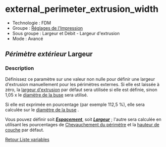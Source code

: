 # external_perimeter_extrusion_width

* Technologie : FDM
* Groupe : [Réglages de l'Impression](../print_settings/print_settings.md)
* Sous groupe : Largeur et Débit - Largeur d'extrusion
* Mode : Avancé

## *Périmètre extérieur* Largeur

### Description

Définissez ce paramètre sur une valeur non nulle pour définir une largeur d'extrusion manuellement pour les périmètres externes. 
Si elle est laissée à zéro, la [largeur d'extrusion](extrusion_width.md) par défaut sera utilisée si elle est définie, sinon 1,05 x le [diamètre de la buse](nozzle_diameter.md) sera utilisé. 

Si elle est exprimée en pourcentage (par exemple 112,5 %), elle sera calculée sur le [diamètre de la buse](nozzle_diameter.md) .


Vous pouvez définir soit ***[Espacement](external_perimeter_extrusion_spacing.md)***, soit ***[Largeur](external_perimeter_extrusion_width.md)*** ; l'autre sera calculée en utilisant les pourcentages de  [Chevauchement du périmètre](perimeter_overlap.md)  et la [hauteur de couche](layer_height.md) par défaut.


[Retour Liste variables](variable_list.md)